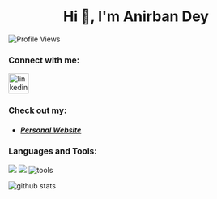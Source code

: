 <h1 align="center">Hi 👋, I'm Anirban Dey</h1>

<p align="left"> <img src="https://komarev.com/ghpvc/?username=anirbandey1&label=Profile%20views&color=0e75b6&style=flat" alt="Profile Views" /> </p>


<h3 align="left">Connect with me:</h3>
<p align="left">
<a href="https://linkedin.com/in/anirbandey1" target="blank"><img align="center" src="https://anirbandey1.github.io/assets/logos/linkedin.svg" alt="linkedin" height="40" width="40" /></a>
</p>
<h3 align="left"> Check out my:</h3>

- <h5> <a href="https://anirbandey1.github.io/site" target="blank">Personal Website</a> </h5>



### Languages and Tools:

<img src="https://skillicons.dev/icons?i=html,css,js,react,mysql,mongodb" />
<img src="https://skillicons.dev/icons?i=cpp,c,python,latex,java,kotlin" />
<img src="https://skillicons.dev/icons?i=git,github,linux,docker,neovim,vim,vscode,androidstudio" alt="tools" />

<br />

<p style="width: 100%; display: block;"><img src="https://github-readme-stats.vercel.app/api?username=anirbandey1&show_icons=true&locale=en" alt="github stats" /></p>
